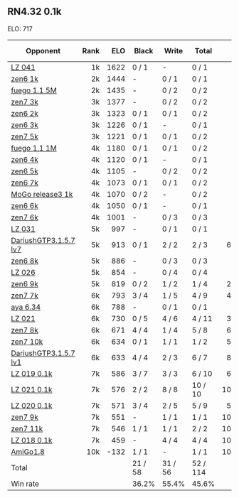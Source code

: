 ## RN4.32 0.1k ##

ELO: 717

Opponent | Rank | ELO | Black | Write | Total | Win rate
---------|-----:|----:|-------|-------|-------|-------:
[LZ 041](LZ%20041.md) | 1k | 1622 | 0 / 1 | - | 0 / 1 | 0.0%
[zen6 1k](zen6%201k.md) | 2k | 1444 | - | 0 / 1 | 0 / 1 | 0.0%
[fuego 1.1 5M](fuego%201.1%205M.md) | 2k | 1435 | - | 0 / 2 | 0 / 2 | 0.0%
[zen7 3k](zen7%203k.md) | 3k | 1377 | - | 0 / 2 | 0 / 2 | 0.0%
[zen6 2k](zen6%202k.md) | 3k | 1323 | 0 / 1 | 0 / 1 | 0 / 2 | 0.0%
[zen6 3k](zen6%203k.md) | 3k | 1226 | 0 / 1 | - | 0 / 1 | 0.0%
[zen7 5k](zen7%205k.md) | 3k | 1221 | 0 / 1 | 0 / 1 | 0 / 2 | 0.0%
[fuego 1.1 1M](fuego%201.1%201M.md) | 4k | 1180 | 0 / 1 | 0 / 1 | 0 / 2 | 0.0%
[zen6 4k](zen6%204k.md) | 4k | 1120 | 0 / 1 | - | 0 / 1 | 0.0%
[zen6 5k](zen6%205k.md) | 4k | 1105 | - | 0 / 2 | 0 / 2 | 0.0%
[zen6 7k](zen6%207k.md) | 4k | 1073 | 0 / 1 | 0 / 1 | 0 / 2 | 0.0%
[MoGo release3 1k](MoGo%20release3%201k.md) | 4k | 1070 | 0 / 2 | - | 0 / 2 | 0.0%
[zen6 6k](zen6%206k.md) | 4k | 1050 | 0 / 1 | - | 0 / 1 | 0.0%
[zen7 6k](zen7%206k.md) | 4k | 1001 | - | 0 / 3 | 0 / 3 | 0.0%
[LZ 031](LZ%20031.md) | 5k | 997 | - | 0 / 1 | 0 / 1 | 0.0%
[DariushGTP3.1.5.7 lv7](DariushGTP3.1.5.7%20lv7.md) | 5k | 913 | 0 / 1 | 2 / 2 | 2 / 3 | 66.7%
[zen6 8k](zen6%208k.md) | 5k | 886 | - | 0 / 3 | 0 / 3 | 0.0%
[LZ 026](LZ%20026.md) | 5k | 854 | - | 0 / 4 | 0 / 4 | 0.0%
[zen6 9k](zen6%209k.md) | 5k | 819 | 0 / 2 | 1 / 2 | 1 / 4 | 25.0%
[zen7 7k](zen7%207k.md) | 6k | 793 | 3 / 4 | 1 / 5 | 4 / 9 | 44.4%
[aya 6.34](aya%206.34.md) | 6k | 788 | - | 0 / 1 | 0 / 1 | 0.0%
[LZ 021](LZ%20021.md) | 6k | 730 | 0 / 5 | 4 / 6 | 4 / 11 | 36.4%
[zen7 8k](zen7%208k.md) | 6k | 671 | 4 / 4 | 1 / 4 | 5 / 8 | 62.5%
[zen7 10k](zen7%2010k.md) | 6k | 634 | 0 / 1 | 1 / 1 | 1 / 2 | 50.0%
[DariushGTP3.1.5.7 lv1](DariushGTP3.1.5.7%20lv1.md) | 6k | 633 | 4 / 4 | 2 / 3 | 6 / 7 | 85.7%
[LZ 019 0.1k](LZ%20019%200.1k.md) | 7k | 586 | 3 / 7 | 3 / 3 | 6 / 10 | 60.0%
[LZ 021 0.1k](LZ%20021%200.1k.md) | 7k | 576 | 2 / 2 | 8 / 8 | 10 / 10 | 100.0%
[LZ 020 0.1k](LZ%20020%200.1k.md) | 7k | 571 | 3 / 4 | 2 / 5 | 5 / 9 | 55.6%
[zen7 9k](zen7%209k.md) | 7k | 551 | - | 1 / 1 | 1 / 1 | 100.0%
[zen7 11k](zen7%2011k.md) | 7k | 546 | 1 / 1 | 1 / 1 | 2 / 2 | 100.0%
[LZ 018 0.1k](LZ%20018%200.1k.md) | 7k | 459 | - | 4 / 4 | 4 / 4 | 100.0%
[AmiGo1.8](AmiGo1.8.md) | 10k | -132 | 1 / 1 | - | 1 / 1 | 100.0%
Total | | | 21 / 58 | 31 / 56 | 52 / 114 | 
Win rate| | | 36.2% | 55.4% | 45.6% | 
